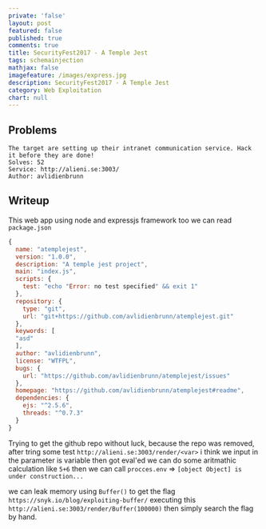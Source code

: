 ```yaml
---
private: 'false'
layout: post
featured: false
published: true
comments: true
title: SecurityFest2017 - A Temple Jest
tags: schemainjection
mathjax: false
imagefeature: /images/express.jpg
description: SecurityFest2017 - A Temple Jest
category: Web Exploitation
chart: null
---
```


## Problems

```
The target are setting up their intranet communication service. Hack it before they are done!
Solves: 52
Service: http://alieni.se:3003/
Author: avlidienbrunn
```


## Writeup

This web app using node and expressjs framework too we can read `package.json`


```js
{
  name: "atemplejest",
  version: "1.0.0",
  description: "A temple jest project",
  main: "index.js",
  scripts: {
    test: "echo "Error: no test specified" && exit 1"
  },
  repository: {
    type: "git",
    url: "git+https://github.com/avlidienbrunn/atemplejest.git"
  },
  keywords: [
  "asd"
  ],
  author: "avlidienbrunn",
  license: "WTFPL",
  bugs: {
    url: "https://github.com/avlidienbrunn/atemplejest/issues"
  },
  homepage: "https://github.com/avlidienbrunn/atemplejest#readme",
  dependencies: {
    ejs: "^2.5.6",
    threads: "^0.7.3"
  }
}
```

Trying to get the github repo without luck, because the repo was removed,
after tring some test `http://alieni.se:3003/render/<var>` i think we input in the parameter is variable then got eval'ed
we can do some aritmathic calculation like `5+6` then we can call `procces.env` => `[object Object] is under construction...`

we can leak memory using `Buffer()` to get the flag `https://snyk.io/blog/exploiting-buffer/`
executing this `http://alieni.se:3003/render/Buffer(100000)` then simply search the flag by hand.